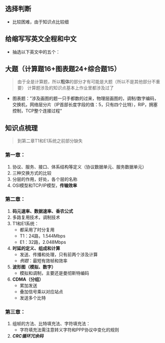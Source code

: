 ## 选择判断

- 比较困难，由于知识点比较细
## 给缩写写英文全程和中文

- 抽选以下英文中的五个：
## 大题（计算题16+图表题24+综合题15）

>由于全是计算题，所以**粗体**的部分才有可能是大题（所以不是其他部分不重要）
>计算题涉及的知识点基本上作业里都涉及过了

- 图表题：”涉及画图的题一只手都数的过来，物理层画图的，调制/数字编码，交换机，网络层分片（IP首部长度字段的值：5，只有四个比特），RIP，拥塞控制，TCP整个连接过程“
## 知识点梳理

> 到第二章T1和E1系统之前部分缺失

### 第一章：
1. 协议、服务、接口、体系结构等定义（协议数据单元、服务数据单元）
2. 三种交换方式的比较
3. 分层的作用，好处，各个层的名称
4. OSI模型和TCP/IP模型，**传输效率**
### 第二章：
1. **码元速率、数据速率、香农公式**
2. 多路复用技术，调制技术
3. T1和E1系统：
	- 都采用了时分复用
	- T1：24路，1.544Mbps
	- E1：32路，2.048Mbps
4. **时延的定义、组成和计算**
	- 发送、传播和处理，只有前两个涉及计算
	- *例题*：最短有效帧和效率
5. **波形图（模拟、数字）**
	- 模拟和调制，主要还是曼彻斯特编码
6. **CDMA（分组）**
	- 累加发送
	- 叠加信号乘以对应站点
	- 发送多个比特
### 第三章：
1. 组帧的方法、比特填充法、字符填充法：
	- 字符填充法需注意转义字符和PPP协议中变化的规则
2. ***CRC循环冗余码***


